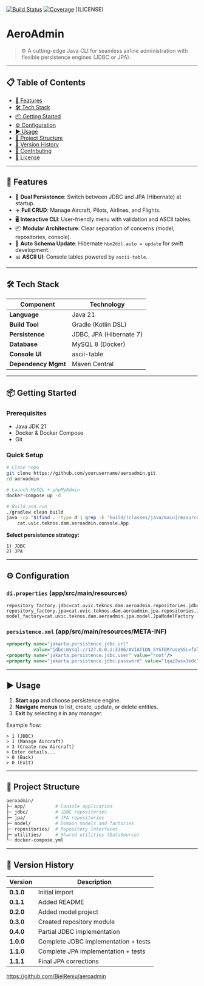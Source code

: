 [![Build Status](https://img.shields.io/badge/build-passing-brightgreen.svg)](#)
[![Coverage](https://img.shields.io/badge/coverage-85%25-yellow.svg)](#)
]\(LICENSE)

# AeroAdmin

> ⚙️ A cutting-edge Java CLI for seamless airline administration with flexible persistence engines (JDBC or JPA).

---

## 📋 Table of Contents

* [🚀 Features](#-features)
* [🛠️ Tech Stack](#-tech-stack)
* [📦 Getting Started](#-getting-started)
* [⚙️ Configuration](#-configuration)
* [▶️ Usage](#-usage)
* [📂 Project Structure](#-project-structure)
* [📝 Version History](#-version-history)
* [👥 Contributing](#-contributing)
* [📄 License](#-license)

---

## 🚀 Features

* 🔄 **Dual Persistence**: Switch between JDBC and JPA (Hibernate) at startup.
* ✈️ **Full CRUD**: Manage Aircraft, Pilots, Airlines, and Flights.
* 🖥️ **Interactive CLI**: User-friendly menu with validation and ASCII tables.
* 📦 **Modular Architecture**: Clear separation of concerns (model, repositories, console).
* 🔄 **Auto Schema Update**: Hibernate `hbm2ddl.auto = update` for swift development.
* 📊 **ASCII UI**: Console tables powered by `ascii-table`.

---

## 🛠️ Tech Stack

| Component           | Technology              |
| ------------------- | ----------------------- |
| **Language**        | Java 21                 |
| **Build Tool**      | Gradle (Kotlin DSL)     |
| **Persistence**     | JDBC, JPA (Hibernate 7) |
| **Database**        | MySQL 8 (Docker)        |
| **Console UI**      | ascii-table             |
| **Dependency Mgmt** | Maven Central           |

---

## 📦 Getting Started

### Prerequisites

* Java JDK 21
* Docker & Docker Compose
* Git

### Quick Setup

```bash
# Clone repo
git clone https://github.com/yourusername/aeroadmin.git
cd aeroadmin

# Launch MySQL + phpMyAdmin
docker-compose up -d

# Build and run
./gradlew clean build
java -cp "$(find . -type d | grep -E 'build/(classes/java/main|resources/main)' | tr '\n' ':')" \
    cat.uvic.teknos.dam.aeroadmin.console.App
```

**Select persistence strategy:**

```text
1) JDBC
2) JPA
```

---

## ⚙️ Configuration

### `di.properties` (app/src/main/resources)

```properties
repository_factory.jdbc=cat.uvic.teknos.dam.aeroadmin.repositories.jdbc.JdbcRepositoryFactory
repository_factory.jpa=cat.uvic.teknos.dam.aeroadmin.jpa.repositories.JpaRepositoryFactory
model_factory=cat.uvic.teknos.dam.aeroadmin.jpa.model.JpaModelFactory
```

### `persistence.xml` (app/src/main/resources/META-INF)

```xml
<property name="jakarta.persistence.jdbc.url"
          value="jdbc:mysql://127.0.0.1:3306/AVIATION_SYSTEM?useSSL=false&allowPublicKeyRetrieval=true&serverTimezone=UTC"/>
<property name="jakarta.persistence.jdbc.user" value="root"/>
<property name="jakarta.persistence.jdbc.password" value="1qaz2wsx3edc"/>
```

---

## ▶️ Usage

1. **Start app** and choose persistence engine.
2. **Navigate menus** to list, create, update, or delete entities.
3. **Exit** by selecting `0` in any manager.

Example flow:

```text
> 1 (JDBC)
> 1 (Manage Aircraft)
> 3 (Create new Aircraft)
> Enter details...
> 0 (Back)
> 0 (Exit)
```

---

## 📂 Project Structure

```bash
aeroadmin/
├─ app/           # Console application
├─ jdbc/          # JDBC repositories
├─ jpa/           # JPA repositories
├─ model/         # Domain models and factories
├─ repositories/  # Repository interfaces
├─ utilities/     # Shared utilities (DataSource)
└─ docker-compose.yml
```

---

## 📝 Version History

| Version   | Description                          |
| --------- | ------------------------------------ |
| **0.1.0** | Initial import                       |
| **0.1.1** | Added README                         |
| **0.2.0** | Added model project                  |
| **0.3.0** | Created repository module            |
| **0.4.0** | Partial JDBC implementation          |
| **1.0.0** | Complete JDBC implementation + tests |
| **1.1.0** | Complete JPA implementation + tests  |
| **1.1.1** | Final JPA corrections                |

https://github.com/BielReniu/aeroadmin